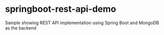 # springboot-rest-api-demo
Sample showing REST API implementation using Spring Boot and MongoDB as the backend
